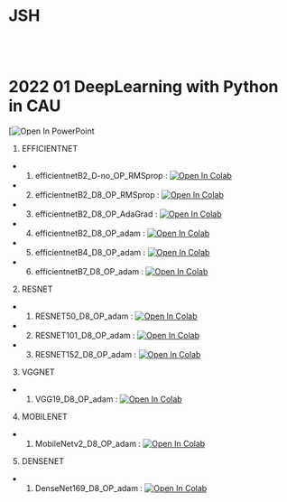 # JSH


<br>
<br>


# 2022 01 DeepLearning with Python in CAU
[![Open In PowerPoint](https://drive.google.com/drive/folders/1qeucvkGVzBSGnoLlbpIxjbkYH-c0uOdp)
01. EFFICIENTNET
- 1. efficientnetB2_D-no_OP_RMSprop : [![Open In Colab](https://colab.research.google.com/assets/colab-badge.svg)](https://colab.research.google.com/drive/1rWTPuDUUuox4Lwbogr_g_aYzFK8DgaTG)
- 2. efficientnetB2_D8_OP_RMSprop : [![Open In Colab](https://colab.research.google.com/assets/colab-badge.svg)](https://colab.research.google.com/drive/1smbR2wq6vz6WyERYwyzxTOsY6DoDp5qh)
- 3. efficientnetB2_D8_OP_AdaGrad : [![Open In Colab](https://colab.research.google.com/assets/colab-badge.svg)](https://colab.research.google.com/drive/15L5h4V8fGyMIK3XrN0PYtWHhbtzpdsOD)
- 4. efficientnetB2_D8_OP_adam : [![Open In Colab](https://colab.research.google.com/assets/colab-badge.svg)](https://colab.research.google.com/drive/1k1DiN4hAVJVCkaA332kgRMlK94sKE6HB)
- 5. efficientnetB4_D8_OP_adam : [![Open In Colab](https://colab.research.google.com/assets/colab-badge.svg)](https://colab.research.google.com/drive/1m7Xj9h0nRsXot6agQtvqtaHFIYyXZbzi)
- 6. efficientnetB7_D8_OP_adam : [![Open In Colab](https://colab.research.google.com/assets/colab-badge.svg)](https://colab.research.google.com/drive/1dBzzqS6QLik9wFr8Sa5U-l9OB_UhBPpO)

02. RESNET
- 1. RESNET50_D8_OP_adam : [![Open In Colab](https://colab.research.google.com/assets/colab-badge.svg)](https://colab.research.google.com/drive/1bAmaGmaVRgdvVVWX_6ibSmFyLs3GDLS7)
- 2. RESNET101_D8_OP_adam : [![Open In Colab](https://colab.research.google.com/assets/colab-badge.svg)](https://colab.research.google.com/drive/1YZDNEML8JY18pvlnn1U_cCBDRqNaY3-z)
- 3. RESNET152_D8_OP_adam : [![Open In Colab](https://colab.research.google.com/assets/colab-badge.svg)](https://colab.research.google.com/drive/1qxhkjwwn-A6DDCm5Z5NXdfOG5_BcFecr)

03. VGGNET
- 1. VGG19_D8_OP_adam : [![Open In Colab](https://colab.research.google.com/assets/colab-badge.svg)](https://colab.research.google.com/drive/18yvS8Brbl7ecIGY9rkHxcJrSj-H09yZJ)

04. MOBILENET
- 1. MobileNetv2_D8_OP_adam : [![Open In Colab](https://colab.research.google.com/assets/colab-badge.svg)](https://colab.research.google.com/drive/1Vl6loJpRpbao2eqS0TgE0Om4fK_aqyBP)

05. DENSENET
- 1. DenseNet169_D8_OP_adam : [![Open In Colab](https://colab.research.google.com/assets/colab-badge.svg)](https://colab.research.google.com/drive/18topMZjTt1V-QLYUWZqfNoY1sIynq_Qq)
